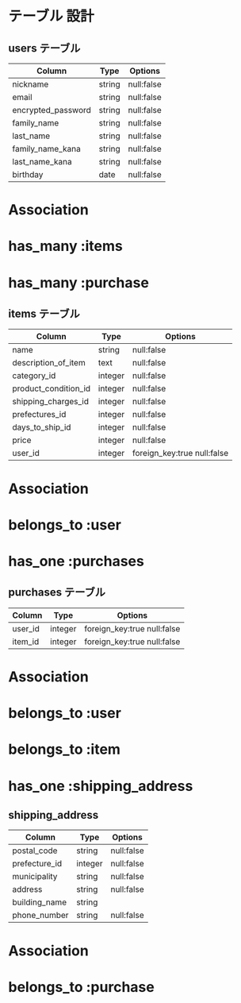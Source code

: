 # テーブル 設計

## users テーブル

| Column                | Type   | Options    |
| --------------------- | ------ | ---------- |
| nickname              | string | null:false |
| email                 | string | null:false |
| encrypted_password    | string | null:false |  
| family_name           | string | null:false |
| last_name             | string | null:false |
| family_name_kana      | string | null:false |
| last_name_kana        | string | null:false |
| birthday              | date   | null:false |

# Association
# has_many :items
# has_many :purchase

## items テーブル

| Column               | Type    | Options          |
| -------------------- | ------- | ---------------- |
| name                 | string  | null:false       |
| description_of_item  | text    | null:false       |
| category_id          | integer | null:false       |
| product_condition_id | integer | null:false       |
| shipping_charges_id  | integer | null:false       |
| prefectures_id       | integer | null:false       |
| days_to_ship_id      | integer | null:false       |
| price                | integer | null:false       |
| user_id              | integer | foreign_key:true null:false |

# Association
# belongs_to :user
# has_one :purchases

## purchases テーブル

| Column          | Type    | Options                     |
| --------------- | ------- | --------------------------- |
| user_id         | integer | foreign_key:true null:false |
| item_id         | integer | foreign_key:true null:false |

# Association
# belongs_to :user
# belongs_to :item
# has_one :shipping_address

## shipping_address

| Column         | Type    | Options          |
| -------------- | ------- | ---------------- |
| postal_code    | string  | null:false       |
| prefecture_id  | integer | null:false       |
| municipality   | string  | null:false       |
| address        | string  | null:false       |
| building_name  | string  |                  |
| phone_number   | string  | null:false       |


# Association
# belongs_to :purchase